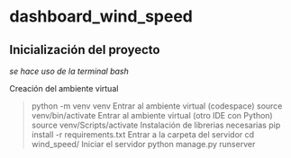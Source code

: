 # dashboard_wind_speed

## Inicialización del proyecto
_se hace uso de la terminal bash_

Creación del ambiente virtual
> python -m venv venv
Entrar al ambiente virtual (codespace)
> source venv/bin/activate
Entrar al ambiente virtual (otro IDE con Python)
> source venv/Scripts/activate
Instalación de librerias necesarias
> pip install -r requirements.txt
Entrar a la carpeta del servidor
> cd wind_speed/
Iniciar el servidor
> python manage.py runserver